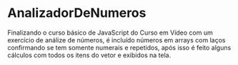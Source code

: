 # AnalizadorDeNumeros
Finalizando o curso básico de JavaScript do Curso em Vídeo com um exercício de análize de números, é incluído números em arrays com laços confirmando se tem somente numerais e repetidos, após isso é feito alguns cálculos com todos os itens do vetor e exibidos na tela.
